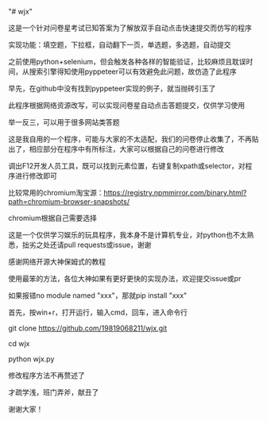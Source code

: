 "# wjx" 

这是一个针对问卷星考试已知答案为了解放双手自动点击快速提交而仿写的程序

实现功能：填空题，下拉框，自动翻下一页，单选题，多选题，自动提交

之前使用python+selenium，但会触发各种各样的智能验证，比较麻烦且耽误时间，从搜索引擎得知使用pyppeteer可以有效避免此问题，故仿造了此程序

早先，在github中没有找到pyppeteer实现的例子，就当抛砖引玉了

此程序根据网络资源改写，可以实现问卷星自动点击答题提交，仅供学习使用

举一反三，可以用于很多网站类答题

这是我自用的一个程序，可能与大家的不太适配，我们的问卷停止收集了，不再贴出了，相应部分在程序中有所标注，大家可以根据自己的问卷进行修改

调出F12开发人员工具，既可以找到元素位置，右键复制xpath或selector，对程序进行修改即可

比较常用的chromium淘宝源：https://registry.npmmirror.com/binary.html?path=chromium-browser-snapshots/

chromium根据自己需要选择

这是一个仅供学习娱乐的玩具程序，我本身不是计算机专业，对python也不太熟悉，拙劣之处还请pull requests或issue，谢谢

感谢网络开源大神保姆式的教程

使用最笨的方法，各位大神如果有更好更快的实现办法，欢迎提交issue或pr

如果报错no module named "xxx"，那就pip install "xxx"

首先，按win+r，打开运行，输入cmd，回车，进入命令行

git clone https://github.com/19819068211/wjx.git

cd wjx

python wjx.py

修改程序方法不再赘述了

才疏学浅，班门弄斧，献丑了

谢谢大家！
